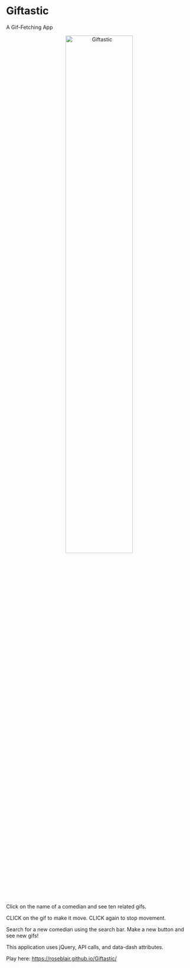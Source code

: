 # Giftastic
A Gif-Fetching App

<p align="center">
<a data-flickr-embed="true"  href="https://www.flickr.com/photos/183376787@N05/48529579822/in/dateposted-public/" title="giftastic"><img src="https://live.staticflickr.com/65535/48529579822_92730b3251_k.jpg" width="60%" alt="Giftastic" box-shadow="10px 10px grey"></a>
</p>

Click on the name of a comedian and see ten related gifs.

CLICK on the gif to make it move. CLICK again to stop movement.

Search for a new comedian using the search bar. Make a new button and see new gifs! 

This application uses jQuery, API calls, and data-dash attributes. 

Play here: https://roseblair.github.io/Giftastic/
